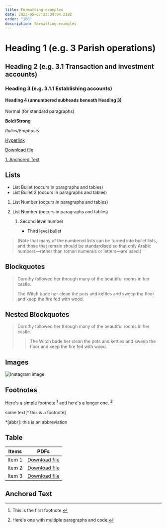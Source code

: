 ```yaml
---
title: Formatting examples
date: 2023-05-07T23:34:04.218Z
order: "100"
description: formatting-examples
---
```

# Heading 1 (e.g. 3 Parish operations)

## Heading 2 (e.g. 3.1 Transaction and investment accounts)

### Heading 3 (e.g. 3.1.1 Establishing accounts)

#### Heading 4 (unnumbered subheads beneath Heading 3)

Normal (for standard paragraphs)

**Bold/Strong**

*Italics/Emphasis*

[Hyperlink](https://melbournecatholic.org)

[Download file](/media/prayers-of-intercession.pdf)

[1. Anchored Text](#anchored-text)

## Lists

* List Bullet (occurs in paragraphs and tables)
* List Bullet 2 (occurs in paragraphs and tables)

1. List Number (occurs in paragraphs and tables)
2. List Number  (occurs in paragraphs and tables)

   1. Second level number

      * Third level bullet

> (Note that many of the numbered lists can be turned into bullet lists, and those that remain should be standardised so that only Arabic numbers—rather than roman numerals or letters—are used.)

## Blockquotes

> Dorothy followed her through many of the beautiful rooms in her castle.
>
> The Witch bade her clean the pots and kettles and sweep the floor and keep the fire fed with wood.

## Nested Blockquotes

> Dorothy followed her through many of the beautiful rooms in her castle.
>
> > The Witch bade her clean the pots and kettles and sweep the floor and keep the fire fed with wood.

## Images

   ![Instagram image](/media/codsazbbjeb.jpg "Instagram image")

## Footnotes

Here's a simple footnote [^1] and here's a longer one. [^bignote]

[^1]: This is the first footnote.

[^bignote]: Here's one with multiple paragraphs and code.

some text[^ this is a footnote]

\*\[abbr]: this is an abbreviation

## Table

| Items  | PDFs                                                |
| ------ | --------------------------------------------------- |
| Item 1 | [Download file](/media/prayers-of-intercession.pdf) |
| Item 2 | [Download file](/media/prayers-of-intercession.pdf) |
| Item 3 | [Download file](/media/prayers-of-intercession.pdf) |

## <a id="anchored-text">Anchored Text</a>